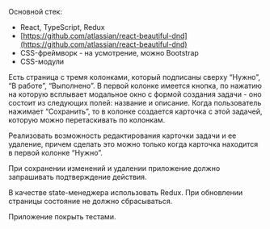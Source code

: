 Основной стек:

- React, TypeScript, Redux
- [https://github.com/atlassian/react-beautiful-dnd](https://github.com/atlassian/react-beautiful-dnd)
- CSS-фреймворк - на усмотрение, можно Bootstrap
- CSS-модули

Есть страница с тремя колонками, который подписаны сверху “Нужно”, “В работе”, “Выполнено”. В первой колонке имеется кнопка, по нажатию на которую всплывает модальное окно с формой создания задачи - оно состоит из следующих полей: название и описание. Когда пользователь нажимает “Сохранить”, то в колонке создается карточка с этой задачей, которую можно перетаскивать по колонкам.

Реализовать возможность редактирования карточки задачи и ее удаление, причем сделать это можно только когда карточка находится в первой колонке “Нужно”.

При сохранении изменений и удалении приложение должно запрашивать подтверждение действия.

В качестве state-менеджера использовать Redux. При обновлении страницы состояние не должно сбрасываться.

Приложение покрыть тестами.
